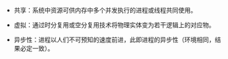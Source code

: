 * 共享：系统中资源可供内存中多个并发执行的进程或线程共同使用。

* 虚拟：通过时分复用或空分复用技术将物理实体变为若干逻辑上的对应物。

* 异步性：进程以人们不可预知的速度前进，此即进程的异步性（环境相同，结果必定一致）。

